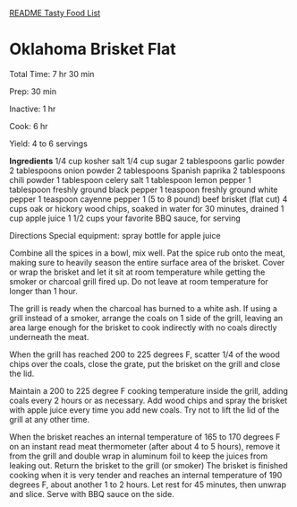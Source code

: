 [README Tasty Food List](README.md)

# Oklahoma Brisket Flat

Total Time:
7 hr 30 min

Prep:
30 min

Inactive:
1 hr

Cook:
6 hr

Yield: 4 to 6 servings

**Ingredients**
1/4 cup kosher salt
1/4 cup sugar
2 tablespoons garlic powder
2 tablespoons onion powder
2 tablespoons Spanish paprika
2 tablespoons chili powder
1 tablespoon celery salt
1 tablespoon lemon pepper
1 tablespoon freshly ground black pepper
1 teaspoon freshly ground white pepper
1 teaspoon cayenne pepper
1 (5 to 8 pound) beef brisket (flat cut)
4 cups oak or hickory wood chips, soaked in water for 30 minutes, drained
1 cup apple juice
1 1/2 cups your favorite BBQ sauce, for serving

Directions
Special equipment: spray bottle for apple juice

Combine all the spices in a bowl, mix well. Pat the spice rub onto the meat, making sure to heavily season the entire surface area of the brisket. Cover or wrap the brisket and let it sit at room temperature while getting the smoker or charcoal grill fired up. Do not leave at room temperature for longer than 1 hour.

The grill is ready when the charcoal has burned to a white ash. If using a grill instead of a smoker, arrange the coals on 1 side of the grill, leaving an area large enough for the brisket to cook indirectly with no coals directly underneath the meat.

When the grill has reached 200 to 225 degrees F, scatter 1/4 of the wood chips over the coals, close the grate, put the brisket on the grill and close the lid.

Maintain a 200 to 225 degree F cooking temperature inside the grill, adding coals every 2 hours or as necessary. Add wood chips and spray the brisket with apple juice every time you add new coals. Try not to lift the lid of the grill at any other time.

When the brisket reaches an internal temperature of 165 to 170 degrees F on an instant read meat thermometer (after about 4 to 5 hours), remove it from the grill and double wrap in aluminum foil to keep the juices from leaking out. Return the brisket to the grill (or smoker) The brisket is finished cooking when it is very tender and reaches an internal temperature of 190 degrees F, about another 1 to 2 hours. Let rest for 45 minutes, then unwrap and slice. Serve with BBQ sauce on the side.
